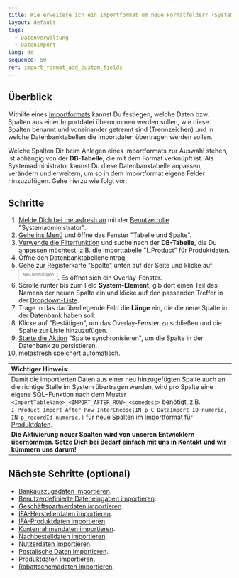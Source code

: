 ```yaml
---
title: Wie erweitere ich ein Importformat um neue Formatfelder? (Systemadministrator)
layout: default
tags:
  - Datenverwaltung
  - Datenimport
lang: de
sequence: 50
ref: import_format_add_custom_fields
---
```


## Überblick
Mithilfe eines [Importformats](Importformat_anlegen) kannst Du festlegen, welche Daten bzw. Spalten aus einer Importdatei übernommen werden sollen, wie diese Spalten benannt und voneinander getrennt sind (Trennzeichen) und in welche Datenbanktabellen die Importdaten übertragen werden sollen.

Welche Spalten Dir beim Anlegen eines Importformats zur Auswahl stehen, ist abhängig von der **DB-Tabelle**, die mit dem Format verknüpft ist. Als Systemadministrator kannst Du diese Datenbanktabelle anpassen, verändern und erweitern, um so in dem Importformat eigene Felder hinzuzufügen. Gehe hierzu wie folgt vor:

## Schritte
1. [Melde Dich bei metasfresh an](Anmeldung) mit der [Benutzerrolle](NeueBenutzerrolle) "Systemadministrator".
1. [Gehe ins Menü](Menu) und öffne das Fenster "Tabelle und Spalte".
1. [Verwende die Filterfunktion](Filterfunktion) und suche nach der **DB-Tabelle**, die Du anpassen möchtest, z.B. die Importtabelle "I_Product" für Produktdaten.
1. Öffne den Datenbanktabelleneintrag.
1. Gehe zur Registerkarte "Spalte" unten auf der Seite und klicke auf !["Neu hinzufügen"](assets/Neu_hinzufuegen_Button.png). Es öffnet sich ein Overlay-Fenster.
1. Scrolle runter bis zum Feld **System-Element**, gib dort einen Teil des Namens der neuen Spalte ein und klicke auf den passenden Treffer in der <a href="Keyboard_Shortcuts_Liste#dropdown" title="Dynamisches Suchfeld (Autocomplete)">Dropdown-Liste</a>.
1. Trage in das darüberliegende Feld die **Länge** ein, die die neue Spalte in der Datenbank haben soll.
1. Klicke auf "Bestätigen", um das Overlay-Fenster zu schließen und die Spalte zur Liste hinzuzufügen.
1. [Starte die Aktion](AktionStarten#aktionsmenue) "Spalte synchronisieren", um die Spalte in der Datenbank zu persistieren.
1. [metasfresh speichert automatisch](Speicheranzeige).

| **Wichtiger Hinweis:** |
| :--- |
| Damit die importierten Daten aus einer neu hinzugefügten Spalte auch an die richtige Stelle im System übertragen werden, wird pro Spalte eine eigene SQL-Funktion nach dem Muster `<ImportTableName>_<IMPORT_AFTER_ROW>_<somedesc>` benötigt, z.B. `I_Product_Import_After_Row_InterCheese(IN p_C_DataImport_ID numeric, IN p_recordId numeric,)` für neue Spalten im [Importformat für Produktdaten](Importformat_Beispiel_Produkt). |
| **Die Aktivierung neuer Spalten wird von unseren Entwicklern übernommen. Setze Dich bei Bedarf einfach mit uns in Kontakt und wir kümmern uns darum!** |

## Nächste Schritte (optional)
- [Bankauszugsdaten importieren](Bankauszugsdaten_importieren).
- [Benutzerdefinierte Dateneingaben importieren](Dateneingaben_importieren).
- [Geschäftspartnerdaten importieren](GPartnerdaten_importieren).
- [IFA-Herstellerdaten importieren](GPartnerdaten_importieren_Pharma).
- [IFA-Produktdaten importieren](Produktdaten_importieren_Pharma).
- [Kontenrahmendaten importieren](Kontenrahmendaten_importieren).
- [Nachbestelldaten importieren](Nachbestelldaten_importieren).
- [Nutzerdaten importieren](Nutzerdaten_importieren).
- [Postalische Daten importieren](Postalische_Daten_importieren).
- [Produktdaten importieren](Produktdaten_importieren).
- [Rabattschemadaten importieren](Rabattschema_importieren).
